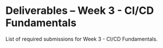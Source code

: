 # Deliverables – Week 3 - CI/CD Fundamentals

List of required submissions for Week 3 - CI/CD Fundamentals.